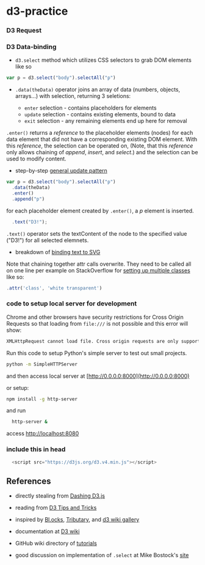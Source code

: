# d3-practice

### D3 Request

### D3 Data-binding

  - `d3.select` method which utilizes CSS selectors to grab DOM elements like so 
  
  ```js
  var p = d3.select("body").selectAll("p")
  ```
  - `.data(theData)` operator joins an array of data (numbers, objects, arrays...) with selection, returning 3 seletions: 
  
    - `enter` selection - contains placeholders for elements
    - `update` selection - contains existing elements, bound to data
    - `exit` selection - any remaining elements end up here for removal
    
   `.enter()` returns a _reference_ to the placeholder elements (nodes) for each data element that did not have a corresponding existing DOM element. With this _reference_, the selection can be operated on, (Note, that this _reference_ only allows chaining of *append*, *insert*, and *select*.) and the selection can be used to modify content. 
   
  - step-by-step [general update pattern](https://www.dashingd3js.com/lessons/d3-basic-general-update-pattern)
   
  ```js
  var p = d3.select("body").selectAll("p")
    .data(theData)
    .enter()
    .append("p")
  ```
  for each placeholder element created by `.enter()`, a *p* element is inserted.
  
  ```js
    .text("D3!");
  ```
  
  `.text()` operator sets the textContent of the node to the specified value ("D3!") for all selected elemnets. 
 
  - breakdown of [binding text to SVG](https://www.dashingd3js.com/svg-text-element)
  
 Note that chaining together attr calls overwrite. They need to be called all on one line per example on StackOverflow for [setting up multiple classes](http://stackoverflow.com/questions/17069359/d3-cant-set-text-color-via-css-class) like so:
  
 ```javascript
 .attr('class', 'white transparent')
```
  
### code to setup local server for development
  
  Chrome and other browsers have security restrictions for Cross Origin Requests so that loading from `file:///` is not possible and this error will show: 
  ```bash
  XMLHttpRequest cannot load file. Cross origin requests are only supported for HTTP
``` 
  
  Run this code to setup Python's simple server to test out small projects. 
  
  ```bash
  python -m SimpleHTTPServer
```
  and then access local server at [http://0.0.0.0:8000](http://0.0.0.0:8000)

  or setup: 
  
  ```bash
  npm install -g http-server
```
  and run 

  ```bash
    http-server & 
```

  access [http://localhost:8080](http://localhost:8080)

  
### include this in head

```js
  <script src="https://d3js.org/d3.v4.min.js"></script>
```
   
  
## References
  
  - directly stealing from [Dashing D3.js](https://www.dashingd3js.com/binding-data-to-dom-elements)
  
  - reading from [D3 Tips and Tricks](https://leanpub.com/D3-Tips-and-Tricks)
  
  - inspired by [Bl.ocks](http://bl.ocks.org/), [Tributary](http://tributary.io), and [d3 wiki gallery](https://github.com/d3/d3/wiki/Gallery)
  
  - documentation at [D3 wiki](https://github.com/d3/d3/wiki)
  
  - GitHub wiki directory of [tutorials](https://github.com/d3/d3/wiki/Tutorials)
  
  - good discussion on implementation of `.select` at Mike Bostock's [site](https://bost.ocks.org/mike/selection/)
